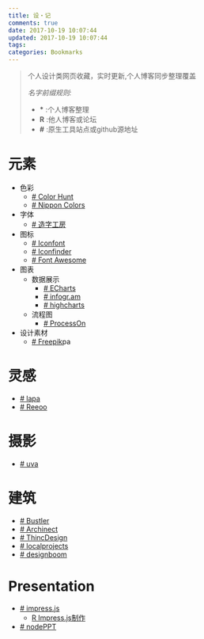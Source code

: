 ```yaml
---
title: 设・记
comments: true
date: 2017-10-19 10:07:44
updated: 2017-10-19 10:07:44
tags:
categories: Bookmarks
---
```


> 个人设计类网页收藏，实时更新,个人博客同步整理覆盖
><!-- more -->
> *名字前缀规则:*
> - **\*** :个人博客整理
> - **R** :他人博客或论坛
> - **#** :原生工具站点或github源地址

# 元素
- 色彩
    - [# Color Hunt](http://www.colorhunt.co/)
    - [# Nippon Colors](http://nipponcolors.com)
- 字体
    - [# 造字工房](http://www.makefont.com/)
- 图标
    - [# Iconfont](http://www.iconfont.cn)
    - [# Iconfinder](https://www.iconfinder.com)
    - [# Font Awesome](http://fontawesome.io/)
- 图表
    - 数据展示
        - [# ECharts](http://echarts.baidu.com)
        - [# infogr.am](https://infogr.am/)
        - [# highcharts](http://www.highcharts.com/)
    - 流程图
        - [# ProcessOn](https://processon.com/)
- 设计素材
    - [# Freepik](http://www.freepik.com)pa

# 灵感
- [# lapa](https://www.lapa.ninja/)
- [# Reeoo](http://reeoo.com/)

# 摄影
- [# uva](http://uva.co.uk)

# 建筑
- [# Bustler](http://bustler.net)
- [# Archinect](https://archinect.com)
- [# ThincDesign](http://www.thincdesign.com)
- [# localprojects](http://localprojects.net)
- [# designboom](https://www.designboom.com)

# Presentation
- [# impress.js](https://github.com/impress/impress.js)
    - [R Impress.js制作](https://segmentfault.com/a/1190000002677883)
- [# nodePPT](https://github.com/ksky521/nodePPT)
